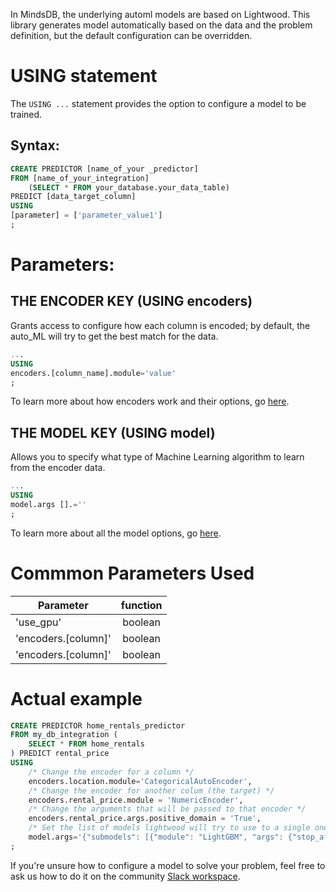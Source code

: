 
In MindsDB, the underlying automl models are based on Lightwood. This library generates model automatically based on the data and the problem definition, but the default configuration can be overridden.

# USING statement

The `USING ...` statement provides the option to configure a model to be trained.

## Syntax:

```sql
CREATE PREDICTOR [name_of_your _predictor]
FROM [name_of_your_integration]
    (SELECT * FROM your_database.your_data_table)
PREDICT [data_target_column]
USING 
[parameter] = ['parameter_value1']
;
```

# Parameters:

## THE ENCODER KEY (USING encoders)

Grants access to configure how each column is encoded; by default, the auto_ML will try to get the best match for the data.


```sql
... 
USING 
encoders.[column_name].module='value'
;
```

To learn more about how encoders work and their options, go [here](https://lightwood.io/encoder.html).

## THE MODEL KEY (USING model)

Allows you to specify what type of Machine Learning algorithm to learn from the encoder data.

```sql
... 
USING 
model.args [].=''
;
```

To learn more about all the model options, go [here](https://lightwood.io/mixer.html).
# Commmon Parameters Used

| Parameter   |  function  |
|----------|:-------------:|
| 'use_gpu' |  boolean  |
| 'encoders.[column]' |  boolean  |
| 'encoders.[column]' |  boolean  |


# Actual example 

```sql
CREATE PREDICTOR home_rentals_predictor 
FROM my_db_integration (
    SELECT * FROM home_rentals
) PREDICT rental_price
USING 
    /* Change the encoder for a column */
    encoders.location.module='CategoricalAutoEncoder',
    /* Change the encoder for another colum (the target) */
    encoders.rental_price.module = 'NumericEncoder',
    /* Change the arguments that will be passed to that encoder */
    encoders.rental_price.args.positive_domain = 'True',
    /* Set the list of models lightwood will try to use to a single one, a Light Gradient Boosting Machine.*/
    model.args='{"submodels": [{"module": "LightGBM", "args": {"stop_after": 12, "fit_on_dev": true}}]}';
;
```


If you're unsure how to configure a model to solve your problem, feel free to ask us how to do it on the community [Slack workspace](https://join.slack.com/t/mindsdbcommunity/shared_invite/zt-o8mrmx3l-5ai~5H66s6wlxFfBMVI6wQ).